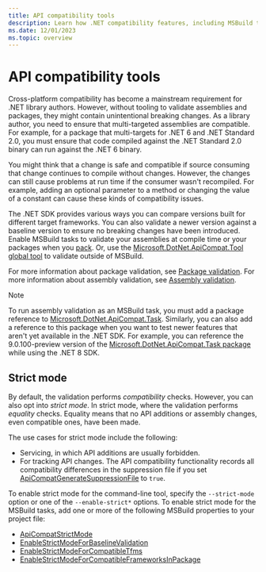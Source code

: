 ```yaml
---
title: API compatibility tools
description: Learn how .NET compatibility features, including MSBuild tasks and a command-line tool, can be used to develop consistent and well-formed multi-targeting libraries.
ms.date: 12/01/2023
ms.topic: overview
---
```


# API compatibility tools

Cross-platform compatibility has become a mainstream requirement for .NET library authors. However, without tooling to validate assemblies and packages, they might contain unintentional breaking changes. As a library author, you need to ensure that multi-targeted assemblies are compatible. For example, for a package that multi-targets for .NET 6 and .NET Standard 2.0, you must ensure that code compiled against the .NET Standard 2.0 binary can run against the .NET 6 binary.

You might think that a change is safe and compatible if source consuming that change continues to compile without changes. However, the changes can still cause problems at run time if the consumer wasn't recompiled. For example, adding an optional parameter to a method or changing the value of a constant can cause these kinds of compatibility issues.

The .NET SDK provides various ways you can compare versions built for different target frameworks. You can also validate a newer version against a baseline version to ensure no breaking changes have been introduced. Enable MSBuild tasks to validate your assemblies at compile time or your packages when you [pack](../../core/tools/dotnet-pack.md). Or, use the [Microsoft.DotNet.ApiCompat.Tool global tool](global-tool.md) to validate outside of MSBuild.

For more information about package validation, see [Package validation](package-validation/overview.md). For more information about assembly validation, see [Assembly validation](assembly-validation.md).

> [!NOTE]
> To run assembly validation as an MSBuild task, you must add a package reference to [Microsoft.DotNet.ApiCompat.Task](https://www.nuget.org/packages/Microsoft.DotNet.ApiCompat.Task). Similarly, you can also add a reference to this package when you want to test newer features that aren't yet available in the .NET SDK. For example, you can reference the 9.0.100-preview version of the [Microsoft.DotNet.ApiCompat.Task package](https://www.nuget.org/packages/Microsoft.DotNet.ApiCompat.Task) while using the .NET 8 SDK.

## Strict mode

By default, the validation performs *compatibility* checks. However, you can also opt into *strict mode*. In strict mode, where the validation performs *equality* checks. Equality means that no API additions or assembly changes, even compatible ones, have been made.

The use cases for strict mode include the following:

- Servicing, in which API additions are usually forbidden.
- For tracking API changes. The API compatibility functionality records all compatibility differences in the suppression file if you set [ApiCompatGenerateSuppressionFile](../../core/project-sdk/msbuild-props.md#apicompatgeneratesuppressionfile) to `true`.

To enable strict mode for the command-line tool, specify the `--strict-mode` option or one of the `--enable-strict*` options. To enable strict mode for the MSBuild tasks, add one or more of the following MSBuild properties to your project file:

- [ApiCompatStrictMode](../../core/project-sdk/msbuild-props.md#apicompatstrictmode)
- [EnableStrictModeForBaselineValidation](../../core/project-sdk/msbuild-props.md#enablestrictmodeforbaselinevalidation)
- [EnableStrictModeForCompatibleTfms](../../core/project-sdk/msbuild-props.md#enablestrictmodeforcompatibletfms)
- [EnableStrictModeForCompatibleFrameworksInPackage](../../core/project-sdk/msbuild-props.md#enablestrictmodeforcompatibleframeworksinpackage)
